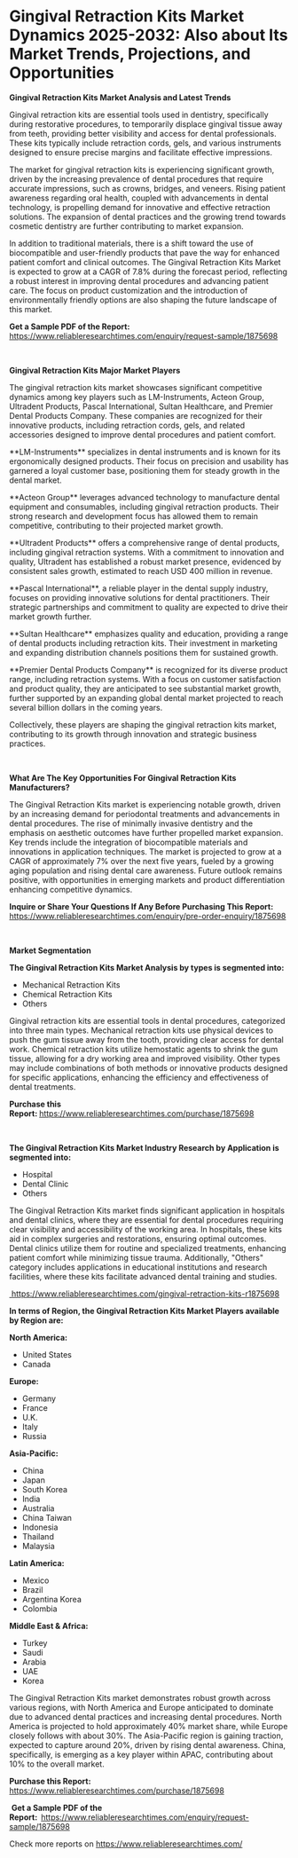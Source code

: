 <p><h1>Gingival Retraction Kits Market Dynamics 2025-2032: Also about Its Market Trends, Projections, and Opportunities</h1></p><p><strong>Gingival Retraction Kits Market Analysis and Latest Trends</strong></p>
<p><p>Gingival retraction kits are essential tools used in dentistry, specifically during restorative procedures, to temporarily displace gingival tissue away from teeth, providing better visibility and access for dental professionals. These kits typically include retraction cords, gels, and various instruments designed to ensure precise margins and facilitate effective impressions.</p><p>The market for gingival retraction kits is experiencing significant growth, driven by the increasing prevalence of dental procedures that require accurate impressions, such as crowns, bridges, and veneers. Rising patient awareness regarding oral health, coupled with advancements in dental technology, is propelling demand for innovative and effective retraction solutions. The expansion of dental practices and the growing trend towards cosmetic dentistry are further contributing to market expansion.</p><p>In addition to traditional materials, there is a shift toward the use of biocompatible and user-friendly products that pave the way for enhanced patient comfort and clinical outcomes. The Gingival Retraction Kits Market is expected to grow at a CAGR of 7.8% during the forecast period, reflecting a robust interest in improving dental procedures and advancing patient care. The focus on product customization and the introduction of environmentally friendly options are also shaping the future landscape of this market.</p></p>
<p><strong>Get a Sample PDF of the Report:&nbsp;</strong> <a href="https://www.reliableresearchtimes.com/enquiry/request-sample/1875698?utm_campaign=2627&utm_medium=2&utm_source=Github&utm_content=ia&utm_term=05032025&utm_id=gingival-retraction-kits">https://www.reliableresearchtimes.com/enquiry/request-sample/1875698</a></p>
<p>&nbsp;</p>
<p><strong>Gingival Retraction Kits Major Market Players</strong></p>
<p><p>The gingival retraction kits market showcases significant competitive dynamics among key players such as LM-Instruments, Acteon Group, Ultradent Products, Pascal International, Sultan Healthcare, and Premier Dental Products Company. These companies are recognized for their innovative products, including retraction cords, gels, and related accessories designed to improve dental procedures and patient comfort.</p><p>**LM-Instruments** specializes in dental instruments and is known for its ergonomically designed products. Their focus on precision and usability has garnered a loyal customer base, positioning them for steady growth in the dental market.</p><p>**Acteon Group** leverages advanced technology to manufacture dental equipment and consumables, including gingival retraction products. Their strong research and development focus has allowed them to remain competitive, contributing to their projected market growth.</p><p>**Ultradent Products** offers a comprehensive range of dental products, including gingival retraction systems. With a commitment to innovation and quality, Ultradent has established a robust market presence, evidenced by consistent sales growth, estimated to reach USD 400 million in revenue.</p><p>**Pascal International**, a reliable player in the dental supply industry, focuses on providing innovative solutions for dental practitioners. Their strategic partnerships and commitment to quality are expected to drive their market growth further.</p><p>**Sultan Healthcare** emphasizes quality and education, providing a range of dental products including retraction kits. Their investment in marketing and expanding distribution channels positions them for sustained growth.</p><p>**Premier Dental Products Company** is recognized for its diverse product range, including retraction systems. With a focus on customer satisfaction and product quality, they are anticipated to see substantial market growth, further supported by an expanding global dental market projected to reach several billion dollars in the coming years.</p><p>Collectively, these players are shaping the gingival retraction kits market, contributing to its growth through innovation and strategic business practices.</p></p>
<p>&nbsp;</p>
<p><strong>What Are The Key Opportunities For Gingival Retraction Kits Manufacturers?</strong></p>
<p><p>The Gingival Retraction Kits market is experiencing notable growth, driven by an increasing demand for periodontal treatments and advancements in dental procedures. The rise of minimally invasive dentistry and the emphasis on aesthetic outcomes have further propelled market expansion. Key trends include the integration of biocompatible materials and innovations in application techniques. The market is projected to grow at a CAGR of approximately 7% over the next five years, fueled by a growing aging population and rising dental care awareness. Future outlook remains positive, with opportunities in emerging markets and product differentiation enhancing competitive dynamics.</p></p>
<p><strong>Inquire or Share Your Questions If Any Before Purchasing This Report:</strong> <a href="https://www.reliableresearchtimes.com/enquiry/pre-order-enquiry/1875698?utm_campaign=2627&utm_medium=2&utm_source=Github&utm_content=ia&utm_term=05032025&utm_id=gingival-retraction-kits">https://www.reliableresearchtimes.com/enquiry/pre-order-enquiry/1875698</a></p>
<p>&nbsp;</p>
<p><strong>Market Segmentation</strong></p>
<p><strong>The Gingival Retraction Kits Market Analysis by types is segmented into:</strong></p>
<p><ul><li>Mechanical Retraction Kits</li><li>Chemical Retraction Kits</li><li>Others</li></ul></p>
<p><p>Gingival retraction kits are essential tools in dental procedures, categorized into three main types. Mechanical retraction kits use physical devices to push the gum tissue away from the tooth, providing clear access for dental work. Chemical retraction kits utilize hemostatic agents to shrink the gum tissue, allowing for a dry working area and improved visibility. Other types may include combinations of both methods or innovative products designed for specific applications, enhancing the efficiency and effectiveness of dental treatments.</p></p>
<p><strong>Purchase this Report:&nbsp;</strong><a href="https://www.reliableresearchtimes.com/purchase/1875698?utm_campaign=2627&utm_medium=2&utm_source=Github&utm_content=ia&utm_term=05032025&utm_id=gingival-retraction-kits">https://www.reliableresearchtimes.com/purchase/1875698</a></p>
<p>&nbsp;</p>
<p><strong>The Gingival Retraction Kits Market Industry Research by Application is segmented into:</strong></p>
<p><ul><li>Hospital</li><li>Dental Clinic</li><li>Others</li></ul></p>
<p><p>The Gingival Retraction Kits market finds significant application in hospitals and dental clinics, where they are essential for dental procedures requiring clear visibility and accessibility of the working area. In hospitals, these kits aid in complex surgeries and restorations, ensuring optimal outcomes. Dental clinics utilize them for routine and specialized treatments, enhancing patient comfort while minimizing tissue trauma. Additionally, "Others" category includes applications in educational institutions and research facilities, where these kits facilitate advanced dental training and studies.</p></p>
<p><a href="https://www.reliableresearchtimes.com/gingival-retraction-kits-r1875698?utm_campaign=2627&utm_medium=2&utm_source=Github&utm_content=ia&utm_term=05032025&utm_id=gingival-retraction-kits">&nbsp;https://www.reliableresearchtimes.com/gingival-retraction-kits-r1875698</a></p>
<p><strong>In terms of Region, the Gingival Retraction Kits Market Players available by Region are:</strong></p>
<p>
    <p> <strong> North America: </strong>
        <ul>
            <li>United States</li>
            <li>Canada</li>
        </ul>
        </p> 
    <p> <strong> Europe: </strong>
        <ul>
            <li>Germany</li>
            <li>France</li>
            <li>U.K.</li>
            <li>Italy</li>
            <li>Russia</li>
        </ul>
        </p> 
    <p> <strong> Asia-Pacific: </strong>
        <ul>
            <li>China</li>
            <li>Japan</li>
            <li>South Korea</li>
            <li>India</li>
            <li>Australia</li>
            <li>China Taiwan</li>
            <li>Indonesia</li>
            <li>Thailand</li>
            <li>Malaysia</li>
        </ul>
        </p> 
    <p> <strong> Latin America: </strong>
        <ul>
            <li>Mexico</li>
            <li>Brazil</li>
            <li>Argentina Korea</li>
            <li>Colombia</li>
        </ul>
        </p> 
    <p> <strong> Middle East & Africa: </strong>
        <ul>
            <li>Turkey</li>
            <li>Saudi</li>
            <li>Arabia</li>
            <li>UAE</li>
            <li>Korea</li>
        </ul>
    </p>
    </p>
<p><p>The Gingival Retraction Kits market demonstrates robust growth across various regions, with North America and Europe anticipated to dominate due to advanced dental practices and increasing dental procedures. North America is projected to hold approximately 40% market share, while Europe closely follows with about 30%. The Asia-Pacific region is gaining traction, expected to capture around 20%, driven by rising dental awareness. China, specifically, is emerging as a key player within APAC, contributing about 10% to the overall market.</p></p>
<p><strong>Purchase this Report: </strong><a href="https://www.reliableresearchtimes.com/purchase/1875698?utm_campaign=2627&utm_medium=2&utm_source=Github&utm_content=ia&utm_term=05032025&utm_id=gingival-retraction-kits">https://www.reliableresearchtimes.com/purchase/1875698</a></p>
<p>&nbsp;<strong>Get a Sample PDF of the Report:&nbsp;&nbsp;</strong><a href="https://www.reliableresearchtimes.com/enquiry/request-sample/1875698?utm_campaign=2627&utm_medium=2&utm_source=Github&utm_content=ia&utm_term=05032025&utm_id=gingival-retraction-kits">https://www.reliableresearchtimes.com/enquiry/request-sample/1875698</a></p>
<p><strong></strong></p>
<p>Check more reports on <a href="https://www.reliableresearchtimes.com/?utm_campaign=2627&utm_medium=2&utm_source=Github&utm_content=ia&utm_term=05032025&utm_id=gingival-retraction-kits">https://www.reliableresearchtimes.com/</a></p>